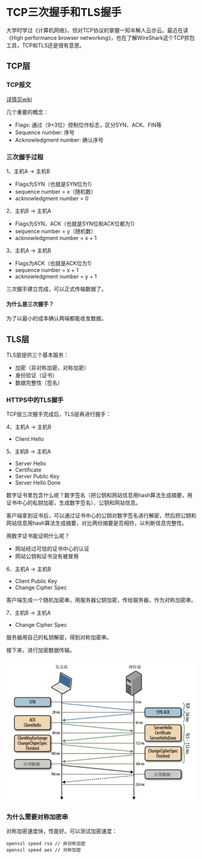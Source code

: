 # TCP三次握手和TLS握手

大学时学过《计算机网络》，但对TCP协议的掌握一知半解人云亦云。最近在读《High performance browser networking》，也在了解WireShark这个TCP抓包工具，TCP和TLS还是很有意思。

## TCP层

### TCP报文

[详情见wiki](https://en.wikipedia.org/wiki/Transmission_Control_Protocol)

几个重要的概念：

* Flags: 通过（9+3位）控制位作标志，区分SYN、ACK、FIN等
* Sequence number: 序号
* Acknowledgment number: 确认序号

### 三次握手过程

1、主机A -> 主机B

* Flags为SYN（也就是SYN位为1）
* sequence number = x（随机数）
* acknowledgment number = 0

2、主机B -> 主机A

* Flags为SYN，ACK（也就是SYN位和ACK位都为1）
* sequence number = y（随机数）
* acknowledgment number = x + 1

3、主机A -> 主机B

* Flags为ACK（也就是ACK位为1）
* sequence number = x + 1
* acknowledgment number = y + 1

三次握手建立完成，可以正式传输数据了。

#### 为什么是三次握手？

为了以最小的成本确认两端都能收发数据。

## TLS层

TLS层提供三个基本服务：

* 加密（非对称加密，对称加密）
* 身份验证（证书）
* 数据完整性（签名）

### HTTPS中的TLS握手

TCP层三次握手完成后，TLS层再进行握手：

4、主机A -> 主机B

* Client Hello

5、主机B -> 主机A

* Server Hello
* Certificate
* Server Public Key
* Server Hello Done

数字证书里包含什么呢？数字签名（把公钥和网站信息用hash算法生成摘要，用证书中心的私钥加密，生成数字签名）、公钥和网站信息。

客户端拿到证书后，可以通过证书中心的公钥对数字签名进行解密，然后把公钥和网站信息用hash算法生成摘要，对比两份摘要是否相符，以判断信息完整性。

用数字证书能证明什么呢？

* 网站经过可信的证书中心的认证
* 网站公钥和证书没有被冒用

6、主机A -> 主机B

* Client Public Key
* Change Cipher Spec

客户端生成一个随机加密串，用服务器公钥加密，传给服务器，作为对称加密串。

7、主机B -> 主机A

* Change Cipher Spec

服务器用自己的私钥解密，得到对称加密串。

接下来，进行加密数据传输。

![](/assets/tls-handshake.png)

### 为什么需要对称加密串

对称加密速度快，性能好。可以测试加密速度：

    openssl speed rsa // 非对称加密
    openssl speed aes // 对称加密




